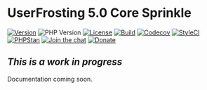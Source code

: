 # UserFrosting 5.0 Core Sprinkle

[![Version](https://img.shields.io/badge/Version-5.0.x-red.svg)](https://github.com/userfrosting/sprinkle-core/releases)
![PHP Version](https://img.shields.io/badge/php-%5E8.0-brightgreen)
[![License](https://img.shields.io/badge/license-MIT-brightgreen.svg)](LICENSE.md)
[![Build](https://img.shields.io/github/workflow/status/userfrosting/sprinkle-core/Build/5.0?logo=github)](https://github.com/userfrosting/sprinkle-core/actions)
[![Codecov](https://codecov.io/gh/userfrosting/sprinkle-core/branch/5.0/graph/badge.svg)](https://app.codecov.io/gh/userfrosting/sprinkle-core/branch/5.0)
[![StyleCI](https://github.styleci.io/repos/372359383/shield?branch=5.0&style=flat)](https://github.styleci.io/repos/372359383)
[![PHPStan](https://img.shields.io/github/workflow/status/userfrosting/sprinkle-core/PHPStan/5.0?label=PHPStan)](https://github.com/userfrosting/sprinkle-core/actions/workflows/PHPStan.yml)
[![Join the chat](https://img.shields.io/badge/Chat-UserFrosting-brightgreen?logo=Rocket.Chat)](https://chat.userfrosting.com)
[![Donate](https://img.shields.io/badge/Open%20Collective-Donate-blue.svg)](https://opencollective.com/userfrosting#backer)

<!-- [![Latest Version](https://img.shields.io/github/release/userfrosting/sprinkle-core.svg)](https://github.com/userfrosting/sprinkle-core/releases) -->

<!-- ![PHP](https://img.shields.io/packagist/php-v/userfrosting/sprinkle-core/dev-develop-5.0?color=brightgreen) -->


## _This is a work in progress_
Documentation coming soon.
